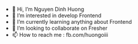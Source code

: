 - 👋 Hi, I’m Nguyen Dinh Huong
- 👀 I’m interested in develop Frontend
- 🌱 I’m currently learning anything about Frontend
- 💞️ I’m looking to collaborate on Fresher
- 📫 How to reach me : fb.com/huongoiii

<!---
ndh1/ndh1 is a ✨ special ✨ repository because its `README.md` (this file) appears on your GitHub profile.
You can click the Preview link to take a look at your changes.
--->
